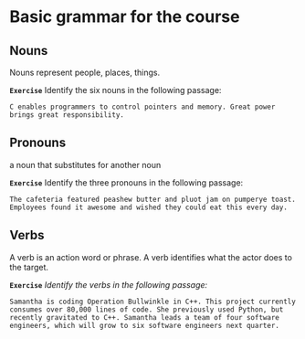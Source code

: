 # Basic grammar for the course 
## Nouns 
Nouns represent people, places, things.

**`Exercise`** 
Identify the six nouns in the following passage:

`C enables programmers to control pointers and memory. Great power brings great responsibility.
`
## Pronouns
a noun that substitutes for another noun

**`Exercise`** 
Identify the three pronouns in the following passage:

`The cafeteria featured peashew butter and pluot jam on pumperye toast. Employees found it awesome and wished they could eat this every day.`

## Verbs
A verb is an action word or phrase.
A verb identifies what the actor does to the target.

**`Exercise`** *Identify the verbs in the following passage:*

`Samantha is coding Operation Bullwinkle in C++. This project currently consumes over 80,000 lines of code. She previously used Python, but recently gravitated to C++. Samantha leads a team of four software engineers, which will grow to six software engineers next quarter.`
